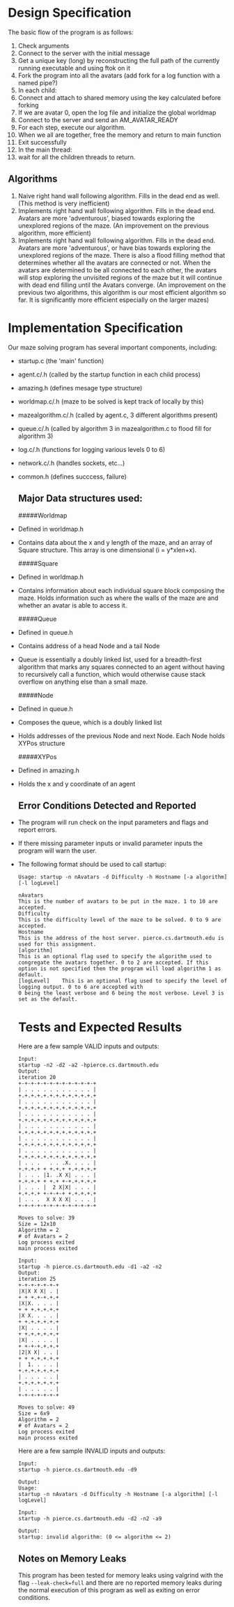 Design Specification
====================
The basic flow of the program is as follows:

1. Check arguments
2. Connect to the server with the initial message
3. Get a unique key (long) by reconstructing the full path of the currently running executable and using ftok on it
4. Fork the program into all the avatars (add fork for a log function with a named pipe?)
5. In each child:
1. Connect and attach to shared memory using the key calculated before forking
2. If we are avatar 0, open the log file and initialize the global worldmap
3. Connect to the server and send an AM_AVATAR_READY
4. For each step, execute our algorithm.
5. When we all are together, free the memory and return to main function
6. Exit successfully
6. In the main thread:
1. wait for all the children threads to return.

Algorithms
----------
1.  Naive right hand wall following algorithm. Fills in the dead end as well.
(This method is very inefficient)
2.  Implements right hand wall following algorithm. Fills in the dead end. Avatars are more 'adventurous', biased towards exploring the unexplored regions of the maze. (An improvement on the previous algorithm, more efficient)
3.  Implements right hand wall following algorithm. Fills in the dead end. Avatars are more 'adventurous', or have bias towards exploring the unexplored regions of the maze. There is also a flood filling method that determines whether all the avatars are connected or not. When the avatars are determined to be all connected to each other, the avatars will stop exploring the unvisited regions of the maze but it will continue with dead end filling until  the Avatars converge. (An improvement on the previous two algorithms, this algorithm is our most efficient algorithm so far. It is significantly more efficient especially on the larger mazes)

Implementation Specification
================================
Our maze solving program has several important components, including:

- startup.c (the 'main' function)
- agent.c/.h (called by the startup function in each child process)
- amazing.h (defines mesage type structure)
- worldmap.c/.h (maze to be solved is kept track of locally by this)
- mazealgorithm.c/.h (called by agent.c, 3 different algorithms present)
- queue.c/.h (called by algorithm 3 in mazealgorithm.c to flood fill for algorithm 3)
- log.c/.h (functions for logging various levels 0 to 6)
- network.c/.h (handles sockets, etc...)
- common.h (defines succcess, failure)

    Major Data structures used:
    --------------
    #####Worldmap
- Defined in worldmap.h
- Contains data about the x and y length of the maze, and an array of Square structure. This array is one dimensional (i = y*xlen+x).

    #####Square
- Defined in worldmap.h
- Contains information about each individual square block composing the maze. Holds information such as where the walls of the maze are and whether an avatar is able to access it.

    #####Queue
- Defined in queue.h
- Contains address of a head Node and a tail Node
- Queue is essentially a doubly linked list, used for a breadth-first algorithm that marks any squares connected to an agent without having to recursively 	call a function, which would otherwise cause stack overflow on anything else than a small maze.

    #####Node
- Defined in queue.h
- Composes the queue, which is a doubly linked list
- Holds addresses of the previous Node and next Node. Each Node holds XYPos structure

    #####XYPos
- Defined in amazing.h
- Holds the x and y coordinate of an agent

    Error Conditions Detected and Reported
    --------------------------------------
- The program will run check on the input parameters and flags and report errors.
- If there missing parameter inputs or invalid parameter inputs the program will warn the user.
- The following format should be used to call startup:
    ```
    Usage: startup -n nAvatars -d Difficulty -h Hostname [-a algorithm] [-l logLevel]

    nAvatars
    This is the number of avatars to be put in the maze. 1 to 10 are accepted.
    Difficulty
    This is the difficulty level of the maze to be solved. 0 to 9 are accepted.
    Hostname
    This is the address of the host server. pierce.cs.dartmouth.edu is used for this assignment.
    [algorithm]
    This is an optional flag used to specify the algorithm used to congregate the avatars together. 0 to 2 are accepted. If this option is not specified then the program will load algorithm 1 as default.
    [logLevel]    This is an optional flag used to specify the level of logging output. 0 to 6 are accepted with
    0 being the least verbose and 6 being the most verbose. Level 3 is set as the default.
    ```

    Tests and Expected Results
    ==========================
    Here are a few sample VALID inputs and outputs:

    ```
    Input:
    startup -n2 -d2 -a2 -hpierce.cs.dartmouth.edu
    Output:
    iteration 20
    +-+-+-+-+-+-+-+-+-+-+-+-+
    | . . . . . . . . . . . |
    +.+.+.+.+.+.+.+.+.+.+.+.+
    | . . . . . . . . . . . |
    +.+.+.+.+.+.+.+.+.+.+.+.+
    | . . . . . . . . . . . |
    +.+.+.+.+.+.+.+.+.+.+.+.+
    | . . . . . . . . . . . |
    +.+.+.+.+.+.+.+.+.+.+.+.+
    | . . . . . . . . . . . |
    +.+.+.+.+.+.+.+.+.+.+.+.+
    | . . . . . . . . . . . |
    +.+.+.+.+.+.+.+.+.+.+.+.+
    | . . .   . . .X. . . . |
    +.+.+.+ + +.+.+ +.+.+.+.+
    | . . . |1. .X X| . . . |
    +.+.+.+ + +.+ +-+.+.+.+.+
    | . . . |  2 X|X| . . . |
    +.+.+.+ +-+-+-+ +.+.+.+.+
    | . . .  X X X X| . . . |
    +-+-+-+-+-+-+-+-+-+-+-+-+

    Moves to solve: 39
    Size = 12x10
    Algorithm = 2
    # of Avatars = 2
    Log process exited
    main process exited
    ```

    ```
    Input:
    startup -h pierce.cs.dartmouth.edu -d1 -a2 -n2
    Output:
    iteration 25
    +-+-+-+-+-+-+
    |X|X X X| . |
    + + +.+-+.+.+
    |X|X. . . . |
    + + +.+.+.+.+
    |X X. . . . |
    + +.+.+.+.+.+
    |X| . . . . |
    + +.+.+.+.+.+
    |X| . . . . |
    + +-+-+.+.+.+
    |2|X X| . . |
    + + +.+.+.+.+
    |  1. . . . |
    +.+.+.+.+.+.+
    | . . . . . |
    +.+.+.+.+.+.+
    | . . . . . |
    +-+-+-+-+-+-+

    Moves to solve: 49
    Size = 6x9
    Algorithm = 2
    # of Avatars = 2
    Log process exited
    main process exited
    ```

    Here are a few sample INVALID inputs and outputs:

    ```
    Input:
    startup -h pierce.cs.dartmouth.edu -d9

    Output:
    Usage:
    startup -n nAvatars -d Difficulty -h Hostname [-a algorithm] [-l logLevel]

    Input:
    startup -h pierce.cs.dartmouth.edu -d2 -n2 -a9

    Output:
    startup: invalid algorithm: (0 <= algorithm <= 2)
    ```


    Notes on Memory Leaks
    ---------------------
    This program has been tested for memory leaks using valgrind with the flag `--leak-check=full` and there are no reported memory leaks during the normal execution of this program as well as exiting on error conditions.

